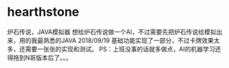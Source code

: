 # hearthstone
炉石传说，JAVA模拟器
想给炉石传说做一个AI，不过需要先把炉石传说给模拟出来，用的我最熟悉的JAVA
2018/09/19
基础功能实现了一部分，不过卡牌效果太多，还需要一张张的实现和测试。
PS：上班没事的话就多做点，AI的机器学习还得拖到N哥版本后了。。。
